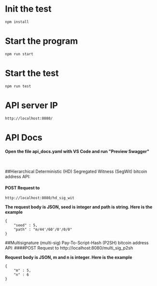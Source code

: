 # **Init the test**

    npm install

# **Start the program**

    npm run start

# **Start the test**

    npm run test

# **API server IP**

    http://localhost:8080/

# **API Docs**

#### Open the file api_docs.yaml with VS Code and run "Preview Swagger"
<br>



##Hierarchical Deterministic (HD) Segregated Witness (SegWit) bitcoin address API:

#### POST Request to 
    http://localhost:8080/hd_sig_wit

**The request body is JSON, seed is integer and path is string. Here is the example**

    { 
        "seed" : 5, 
        "path" : "m/44'/60'/0'/0/0" 
    }


##Multisignature (multi-sig) Pay-To-Script-Hash (P2SH) bitcoin address API:
####POST Request to 
    http://localhost:8080/multi_sig_p2sh


**Request body is JSON, m and n is integer. Here is the example**
 


    { 
        "m" : 5, 
        "n" : 6
    }
